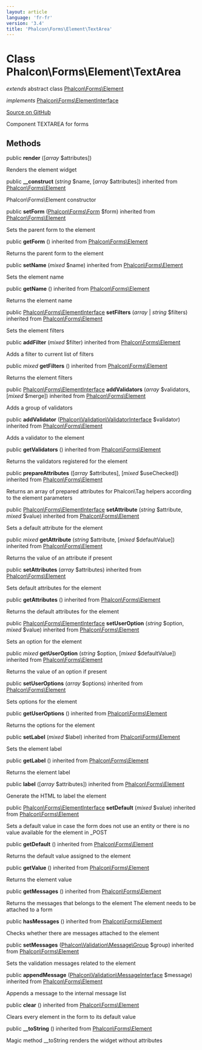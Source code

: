 ```yaml
---
layout: article
language: 'fr-fr'
version: '3.4'
title: 'Phalcon\Forms\Element\TextArea'
---
```


# Class **Phalcon\Forms\Element\TextArea**

*extends* abstract class [Phalcon\Forms\Element](/3.4/en/api/Phalcon_Forms_Element)

*implements* [Phalcon\Forms\ElementInterface](/3.4/en/api/Phalcon_Forms_ElementInterface)

<a href="https://github.com/phalcon/cphalcon/tree/v3.4.0/phalcon/forms/element/textarea.zep" class="btn btn-default btn-sm">Source on GitHub</a>

Component TEXTAREA for forms

## Methods

public **render** ([*array* $attributes])

Renders the element widget

public **__construct** (*string* $name, [*array* $attributes]) inherited from [Phalcon\Forms\Element](/3.4/en/api/Phalcon_Forms_Element)

Phalcon\Forms\Element constructor

public **setForm** ([Phalcon\Forms\Form](/3.4/en/api/Phalcon_Forms_Form) $form) inherited from [Phalcon\Forms\Element](/3.4/en/api/Phalcon_Forms_Element)

Sets the parent form to the element

public **getForm** () inherited from [Phalcon\Forms\Element](/3.4/en/api/Phalcon_Forms_Element)

Returns the parent form to the element

public **setName** (*mixed* $name) inherited from [Phalcon\Forms\Element](/3.4/en/api/Phalcon_Forms_Element)

Sets the element name

public **getName** () inherited from [Phalcon\Forms\Element](/3.4/en/api/Phalcon_Forms_Element)

Returns the element name

public [Phalcon\Forms\ElementInterface](/3.4/en/api/Phalcon_Forms_ElementInterface) **setFilters** (*array* | *string* $filters) inherited from [Phalcon\Forms\Element](/3.4/en/api/Phalcon_Forms_Element)

Sets the element filters

public **addFilter** (*mixed* $filter) inherited from [Phalcon\Forms\Element](/3.4/en/api/Phalcon_Forms_Element)

Adds a filter to current list of filters

public *mixed* **getFilters** () inherited from [Phalcon\Forms\Element](/3.4/en/api/Phalcon_Forms_Element)

Returns the element filters

public [Phalcon\Forms\ElementInterface](/3.4/en/api/Phalcon_Forms_ElementInterface) **addValidators** (*array* $validators, [*mixed* $merge]) inherited from [Phalcon\Forms\Element](/3.4/en/api/Phalcon_Forms_Element)

Adds a group of validators

public **addValidator** ([Phalcon\Validation\ValidatorInterface](/3.4/en/api/Phalcon_Validation_ValidatorInterface) $validator) inherited from [Phalcon\Forms\Element](/3.4/en/api/Phalcon_Forms_Element)

Adds a validator to the element

public **getValidators** () inherited from [Phalcon\Forms\Element](/3.4/en/api/Phalcon_Forms_Element)

Returns the validators registered for the element

public **prepareAttributes** ([*array* $attributes], [*mixed* $useChecked]) inherited from [Phalcon\Forms\Element](/3.4/en/api/Phalcon_Forms_Element)

Returns an array of prepared attributes for Phalcon\Tag helpers according to the element parameters

public [Phalcon\Forms\ElementInterface](/3.4/en/api/Phalcon_Forms_ElementInterface) **setAttribute** (*string* $attribute, *mixed* $value) inherited from [Phalcon\Forms\Element](/3.4/en/api/Phalcon_Forms_Element)

Sets a default attribute for the element

public *mixed* **getAttribute** (*string* $attribute, [*mixed* $defaultValue]) inherited from [Phalcon\Forms\Element](/3.4/en/api/Phalcon_Forms_Element)

Returns the value of an attribute if present

public **setAttributes** (*array* $attributes) inherited from [Phalcon\Forms\Element](/3.4/en/api/Phalcon_Forms_Element)

Sets default attributes for the element

public **getAttributes** () inherited from [Phalcon\Forms\Element](/3.4/en/api/Phalcon_Forms_Element)

Returns the default attributes for the element

public [Phalcon\Forms\ElementInterface](/3.4/en/api/Phalcon_Forms_ElementInterface) **setUserOption** (*string* $option, *mixed* $value) inherited from [Phalcon\Forms\Element](/3.4/en/api/Phalcon_Forms_Element)

Sets an option for the element

public *mixed* **getUserOption** (*string* $option, [*mixed* $defaultValue]) inherited from [Phalcon\Forms\Element](/3.4/en/api/Phalcon_Forms_Element)

Returns the value of an option if present

public **setUserOptions** (*array* $options) inherited from [Phalcon\Forms\Element](/3.4/en/api/Phalcon_Forms_Element)

Sets options for the element

public **getUserOptions** () inherited from [Phalcon\Forms\Element](/3.4/en/api/Phalcon_Forms_Element)

Returns the options for the element

public **setLabel** (*mixed* $label) inherited from [Phalcon\Forms\Element](/3.4/en/api/Phalcon_Forms_Element)

Sets the element label

public **getLabel** () inherited from [Phalcon\Forms\Element](/3.4/en/api/Phalcon_Forms_Element)

Returns the element label

public **label** ([*array* $attributes]) inherited from [Phalcon\Forms\Element](/3.4/en/api/Phalcon_Forms_Element)

Generate the HTML to label the element

public [Phalcon\Forms\ElementInterface](/3.4/en/api/Phalcon_Forms_ElementInterface) **setDefault** (*mixed* $value) inherited from [Phalcon\Forms\Element](/3.4/en/api/Phalcon_Forms_Element)

Sets a default value in case the form does not use an entity or there is no value available for the element in _POST

public **getDefault** () inherited from [Phalcon\Forms\Element](/3.4/en/api/Phalcon_Forms_Element)

Returns the default value assigned to the element

public **getValue** () inherited from [Phalcon\Forms\Element](/3.4/en/api/Phalcon_Forms_Element)

Returns the element value

public **getMessages** () inherited from [Phalcon\Forms\Element](/3.4/en/api/Phalcon_Forms_Element)

Returns the messages that belongs to the element The element needs to be attached to a form

public **hasMessages** () inherited from [Phalcon\Forms\Element](/3.4/en/api/Phalcon_Forms_Element)

Checks whether there are messages attached to the element

public **setMessages** ([Phalcon\Validation\Message\Group](/3.4/en/api/Phalcon_Validation_Message_Group) $group) inherited from [Phalcon\Forms\Element](/3.4/en/api/Phalcon_Forms_Element)

Sets the validation messages related to the element

public **appendMessage** ([Phalcon\Validation\MessageInterface](/3.4/en/api/Phalcon_Validation_MessageInterface) $message) inherited from [Phalcon\Forms\Element](/3.4/en/api/Phalcon_Forms_Element)

Appends a message to the internal message list

public **clear** () inherited from [Phalcon\Forms\Element](/3.4/en/api/Phalcon_Forms_Element)

Clears every element in the form to its default value

public **__toString** () inherited from [Phalcon\Forms\Element](/3.4/en/api/Phalcon_Forms_Element)

Magic method __toString renders the widget without attributes